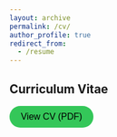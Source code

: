 ```yaml
---
layout: archive
permalink: /cv/
author_profile: true
redirect_from:
  - /resume
---
```


<h2>Curriculum Vitae</h2>

<p>
    <a href="/assets/Yuan Ning's CV.pdf" target="_blank">
        <button style="padding: 10px 20px; font-size: 16px; background-color: #007bff; background-color: #34C759; border: none; border-radius: 20px; cursor: pointer; transition: background-color 0.3s; ">
            View CV (PDF)
        </button>
    </a>
</p>
